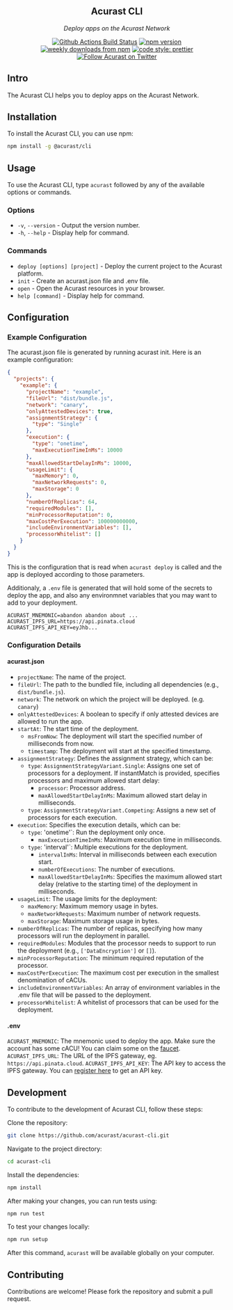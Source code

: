 <!-- [![Acurast Banner](.banner.png)](https://acurast.com) -->

<h2 align="center">Acurast CLI</h2>

<p align="center">
  <em>
    Deploy apps on the Acurast Network
  </em>
</p>

<p align="center">
  <a href="https://github.com/acurast/acurast-cli/actions?query=workflow%3AProd+branch%3Amain">
    <img alt="Github Actions Build Status" src="https://img.shields.io/github/actions/workflow/status/acurast/acurast-cli/build.yml?label=Prod&style=flat-square"></a>
  <a href="https://www.npmjs.com/package/@acurast/cli">
    <img alt="npm version" src="https://img.shields.io/npm/v/@acurast/cli.svg?style=flat-square"></a>
  <a href="https://www.npmjs.com/package/@acurast/cli">
    <img alt="weekly downloads from npm" src="https://img.shields.io/npm/dw/@acurast/cli.svg?style=flat-square"></a>
  <a href="#badge">
    <img alt="code style: prettier" src="https://img.shields.io/badge/code_style-prettier-ff69b4.svg?style=flat-square"></a>
  <a href="https://twitter.com/Acurast">
    <img alt="Follow Acurast on Twitter" src="https://img.shields.io/badge/%40Acurast-9f9f9f?style=flat-square&logo=x&labelColor=555"></a>
</p>

## Intro

The Acurast CLI helps you to deploy apps on the Acurast Network.

## Installation

To install the Acurast CLI, you can use npm:

```bash
npm install -g @acurast/cli
```

## Usage

To use the Acurast CLI, type `acurast` followed by any of the available options or commands.

### Options

- `-v`, `--version` - Output the version number.
- `-h`, `--help` - Display help for command.

### Commands

- `deploy [options] [project]` - Deploy the current project to the Acurast platform.
- `init` - Create an acurast.json file and .env file.
- `open` - Open the Acurast resources in your browser.
- `help [command]` - Display help for command.

## Configuration

### Example Configuration

The acurast.json file is generated by running acurast init. Here is an example configuration:

```json
{
  "projects": {
    "example": {
      "projectName": "example",
      "fileUrl": "dist/bundle.js",
      "network": "canary",
      "onlyAttestedDevices": true,
      "assignmentStrategy": {
        "type": "Single"
      },
      "execution": {
        "type": "onetime",
        "maxExecutionTimeInMs": 10000
      },
      "maxAllowedStartDelayInMs": 10000,
      "usageLimit": {
        "maxMemory": 0,
        "maxNetworkRequests": 0,
        "maxStorage": 0
      },
      "numberOfReplicas": 64,
      "requiredModules": [],
      "minProcessorReputation": 0,
      "maxCostPerExecution": 100000000000,
      "includeEnvironmentVariables": [],
      "processorWhitelist": []
    }
  }
}
```

This is the configuration that is read when `acurast deploy` is called and the app is deployed according to those parameters.

Additionaly, a `.env` file is generated that will hold some of the secrets to deploy the app, and also any environmnet variables that you may want to add to your deployment.

```
ACURAST_MNEMONIC=abandon abandon about ...
ACURAST_IPFS_URL=https://api.pinata.cloud
ACURAST_IPFS_API_KEY=eyJhb...
```

### Configuration Details

#### acurast.json

- `projectName`: The name of the project.
- `fileUrl`: The path to the bundled file, including all dependencies (e.g., `dist/bundle.js`).
- `network`: The network on which the project will be deployed. (e.g. `canary`)
- `onlyAttestedDevices`: A boolean to specify if only attested devices are allowed to run the app.
- `startAt`: The start time of the deployment.
  - `msFromNow`: The deployment will start the specified number of milliseconds from now.
  - `timestamp`: The deployment will start at the specified timestamp.
- `assignmentStrategy`: Defines the assignment strategy, which can be:
  - `type`: `AssignmentStrategyVariant.Single`: Assigns one set of processors for a deployment. If instantMatch is provided, specifies processors and maximum allowed start delay:
    - `processor`: Processor address.
    - `maxAllowedStartDelayInMs`: Maximum allowed start delay in milliseconds.
  - `type`: `AssignmentStrategyVariant.Competing`: Assigns a new set of processors for each execution.
- `execution`: Specifies the execution details, which can be:
  - `type`: 'onetime'`: Run the deployment only once.
    - `maxExecutionTimeInMs`: Maximum execution time in milliseconds.
  - `type`: 'interval'`: Multiple executions for the deployment.
    - `intervalInMs`: Interval in milliseconds between each execution start.
    - `numberOfExecutions`: The number of executions.
    - `maxAllowedStartDelayInMs`: Specifies the maximum allowed start delay (relative to the starting time) of the deployment in milliseconds.
- `usageLimit`: The usage limits for the deployment:
  - `maxMemory`: Maximum memory usage in bytes.
  - `maxNetworkRequests`: Maximum number of network requests.
  - `maxStorage`: Maximum storage usage in bytes.
- `numberOfReplicas`: The number of replicas, specifying how many processors will run the deployment in parallel.
- `requiredModules`: Modules that the processor needs to support to run the deployment (e.g., `['DataEncryption']` or `[]`).
- `minProcessorReputation`: The minimum required reputation of the processor.
- `maxCostPerExecution`: The maximum cost per execution in the smallest denomination of cACUs.
- `includeEnvironmentVariables`: An array of environment variables in the .env file that will be passed to the deployment.
- `processorWhitelist`: A whitelist of processors that can be used for the deployment.

#### .env

`ACURAST_MNEMONIC`: The mnemonic used to deploy the app. Make sure the account has some cACU! You can claim some on the [faucet](https://faucet.acurast.com).
`ACURAST_IPFS_URL`: The URL of the IPFS gateway, eg. `https://api.pinata.cloud`.
`ACURAST_IPFS_API_KEY`: The API key to access the IPFS gateway. You can [register here](https://pinata.cloud/) to get an API key.

## Development

To contribute to the development of Acurast CLI, follow these steps:

Clone the repository:

```bash
git clone https://github.com/acurast/acurast-cli.git
```

Navigate to the project directory:

```bash
cd acurast-cli
```

Install the dependencies:

```bash
npm install
```

After making your changes, you can run tests using:

```bash
npm run test
```

To test your changes locally:

```bash
npm run setup
```

After this command, `acurast` will be available globally on your computer.

## Contributing

Contributions are welcome! Please fork the repository and submit a pull request.
